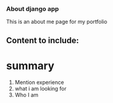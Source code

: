 ### About django app
This is an about me page for my portfolio

## Content to include:
# summary
1. Mention experience
2. what i am looking for
3. Who I am

